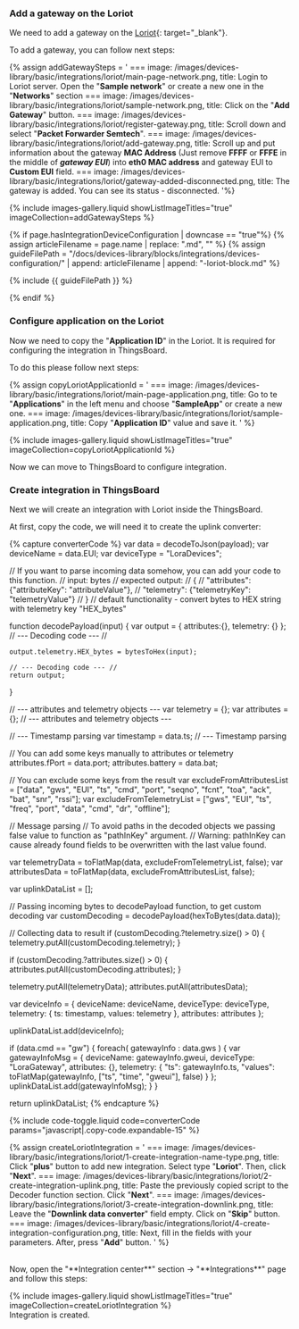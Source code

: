 ### Add a gateway on the Loriot

We need to add a gateway on the [Loriot](https://loriot.io){: target="_blank"}.   

To add a gateway, you can follow next steps:

{% assign addGatewaySteps = '
    ===
        image: /images/devices-library/basic/integrations/loriot/main-page-network.png,
        title: Login to Loriot server. Open the "**Sample network**" or create a new one in the "**Networks**" section
    ===
        image: /images/devices-library/basic/integrations/loriot/sample-network.png,
        title: Click on the "**Add Gateway**" button.
    ===
        image: /images/devices-library/basic/integrations/loriot/register-gateway.png,
        title: Scroll down and select "**Packet Forwarder Semtech**".
    ===
        image: /images/devices-library/basic/integrations/loriot/add-gateway.png,
        title: Scroll up and put information about the gateway **MAC Address** (Just remove **FFFF** or **FFFE** in the middle of ***gateway EUI***) into **eth0 MAC address** and gateway EUI to **Custom EUI** field.
    ===
        image: /images/devices-library/basic/integrations/loriot/gateway-added-disconnected.png,
        title: The gateway is added. You can see its status - disconnected.
'%}

{% include images-gallery.liquid showListImageTitles="true" imageCollection=addGatewaySteps %}

{% if page.hasIntegrationDeviceConfiguration | downcase == "true"%}
{% assign articleFilename = page.name |  replace: ".md", "" %}
{% assign guideFilePath = "/docs/devices-library/blocks/integrations/devices-configuration/" | append: articleFilename | append: "-loriot-block.md" %}

{% include {{ guideFilePath }} %}

{% endif %}

### Configure application on the Loriot

Now we need to copy the "**Application ID**" in the Loriot. It is required for configuring the integration in ThingsBoard. 

To do this please follow next steps:

{% assign copyLoriotApplicationId = '
    ===
        image: /images/devices-library/basic/integrations/loriot/main-page-application.png,
        title: Go to te "**Applications**" in the left menu and choose "**SampleApp**" or create a new one.
    ===
        image: /images/devices-library/basic/integrations/loriot/sample-application.png,
        title: Copy "**Application ID**" value and save it.
'
%}

{% include images-gallery.liquid showListImageTitles="true" imageCollection=copyLoriotApplicationId %}

Now we can move to ThingsBoard to configure integration.

### Create integration in ThingsBoard

Next we will create an integration with Loriot inside the ThingsBoard.  

At first, copy the code, we will need it to create the uplink converter:

{% capture converterCode %}
var data = decodeToJson(payload);
var deviceName = data.EUI;
var deviceType = "LoraDevices";

// If you want to parse incoming data somehow, you can add your code to this function.
// input: bytes
// expected output:
//  {
//    "attributes": {"attributeKey": "attributeValue"},
//    "telemetry": {"telemetryKey": "telemetryValue"}
//  }
// default functionality - convert bytes to HEX string with telemetry key "HEX_bytes"

function decodePayload(input) {
    var output = { attributes:{}, telemetry: {} };
    // --- Decoding code --- //

    output.telemetry.HEX_bytes = bytesToHex(input);
    
    // --- Decoding code --- //
    return output;
}

// --- attributes and telemetry objects ---
var telemetry = {};
var attributes = {};
// --- attributes and telemetry objects ---

// --- Timestamp parsing
var timestamp = data.ts;
// --- Timestamp parsing

// You can add some keys manually to attributes or telemetry
attributes.fPort = data.port;
attributes.battery = data.bat;

// You can exclude some keys from the result
var excludeFromAttributesList = ["data", "gws", "EUI", "ts", "cmd", "port", "seqno", "fcnt", "toa", "ack", "bat", "snr", "rssi"];
var excludeFromTelemetryList = ["gws", "EUI", "ts", "freq", "port", "data", "cmd", "dr", "offline"];

// Message parsing
// To avoid paths in the decoded objects we passing false value to function as "pathInKey" argument.
// Warning: pathInKey can cause already found fields to be overwritten with the last value found.

var telemetryData = toFlatMap(data, excludeFromTelemetryList, false);
var attributesData = toFlatMap(data, excludeFromAttributesList, false);

var uplinkDataList = [];

// Passing incoming bytes to decodePayload function, to get custom decoding
var customDecoding = decodePayload(hexToBytes(data.data));

// Collecting data to result
if (customDecoding.?telemetry.size() > 0) {
    telemetry.putAll(customDecoding.telemetry);
}

if (customDecoding.?attributes.size() > 0) {
    attributes.putAll(customDecoding.attributes);
}

telemetry.putAll(telemetryData);
attributes.putAll(attributesData);

var deviceInfo = {
deviceName: deviceName,
deviceType: deviceType,
telemetry: {
ts: timestamp,
values: telemetry
},
attributes: attributes
};

uplinkDataList.add(deviceInfo);

if (data.cmd == "gw") {
    foreach( gatewayInfo : data.gws ) {
        var gatewayInfoMsg = {
            deviceName: gatewayInfo.gweui,
            deviceType: "LoraGateway",
            attributes: {},
            telemetry: {
                "ts": gatewayInfo.ts,
                "values": toFlatMap(gatewayInfo, ["ts", "time", "gweui"], false)
            }
        };
        uplinkDataList.add(gatewayInfoMsg);
    }
}

return uplinkDataList;
{% endcapture %}

{% include code-toggle.liquid code=converterCode params="javascript|.copy-code.expandable-15" %}

{% assign createLoriotIntegration = '
    ===
        image: /images/devices-library/basic/integrations/loriot/1-create-integration-name-type.png,
        title: Click "**plus**" button to add new integration. Select type "**Loriot**". Then, click "**Next**".
    ===
        image: /images/devices-library/basic/integrations/loriot/2-create-integration-uplink.png,
        title: Paste the previously copied script to the Decoder function section. Click "**Next**".
    ===
        image: /images/devices-library/basic/integrations/loriot/3-create-integration-downlink.png,
        title: Leave the "**Downlink data converter**" field empty. Click on "**Skip**" button.
    ===
        image: /images/devices-library/basic/integrations/loriot/4-create-integration-configuration.png,
        title: Next, fill in the fields with your parameters. After, press "**Add**" button.
'
%}

<br>
Now, open the "**Integration center**" section -> "**Integrations**" page and follow this steps:  

{% include images-gallery.liquid showListImageTitles="true" imageCollection=createLoriotIntegration %}
<br>
Integration is created.